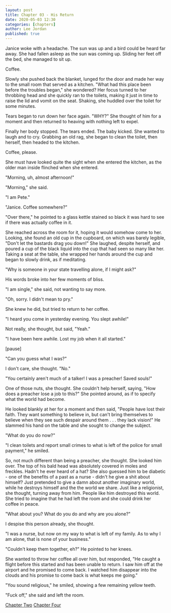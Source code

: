 ```yaml
---
layout: post
title: Chapter 03 - His Return
date: 2020-05-03 12:30
categories: [chapters]
author: Lee Jordan
published: true
---
```


Janice woke with a headache. The sun was up and a bird could be heard far away. She had fallen asleep as the sun was coming up. Sliding her feet off the bed, she managed to sit up.

Coffee.

Slowly she pushed back the blanket, lunged for the door and made her way to the small room that served as a kitchen. "What had this place been before the troubles began," she wondered? Her focus turned to her throbbing head and she quickly ran to the toilets, making it just in time to raise the lid and vomit on the seat. Shaking, she huddled over the toilet for some minutes.

Tears began to run down her face again. "WHY?" She thought of him for a moment and then returned to heaving with nothing left to expel. 

Finally her body stopped. The tears ended. The baby kicked. She wanted to laugh and to cry. Grabbing an old rag, she began to clean the toilet, then herself, then headed to the kitchen.

Coffee, please.

She must have looked quite the sight when she entered the kitchen, as the older man inside flinched when she entered.

"Morning, uh, almost afternoon!"

"Morning," she said.

"I am Pete."

"Janice. Coffee somewhere?"

"Over there," he pointed to a glass kettle stained so black it was hard to see if there was actually coffee in it.

She reached across the room for it, hoping it would somehow come to her. Looking, she found an old cup in the cupboard, on which was barely legible, "Don't let the bastards drag you down!" She laughed, despite herself, and poured a cup of the black liquid into the cup that had seen so many like her. Taking a seat at the table, she wrapped her hands around the cup and began to slowly drink, as if meditating.

"Why is someone in your state travelling alone, if I might ask?"

His words broke into her few moments of bliss.

"I am single," she said, not wanting to say more.

"Oh, sorry. I didn't mean to pry." 

She knew he did, but tried to return to her coffee.

"I heard you come in yesterday evening. You slept awhile!"

Not really, she thought, but said, "Yeah."

"I have been here awhile. Lost my job when it all started."

[pause]

"Can you guess what I was?"

I don't care, she thought. "No."

"You certainly aren't much of a talker! I was a preacher! Saved souls!"

One of those nuts, she thought. She couldn't help herself, saying, "How does a preacher lose a job to this?" She pointed around, as if to specify what the world had become. 

He looked blankly at her for a moment and then said, "People have lost their faith. They want something to believe in, but can't bring themselves to believe when they see such despair around them . . . they lack vision!" He slammed his hand on the table and she sought to change the subject.

"What do you do now?"

"I clean toilets and report small crimes to what is left of the police for small payment," he smiled.

So, not much different than being a preacher, she thought. She looked him over. The top of his bald head was absolutely covered in moles and freckles. Hadn't he ever heard of a hat? She also guessed him to be diabetic - one of the benefits of a past as a nurse - didn't he give a shit about himself? Just pretended to give a damn about another imaginary world, while he destroys himself and the the world we share. Just like a religionist, she thought, turning away from him. People like him destroyed this world. She tried to imagine that he had left the room and she could drink her coffee in peace.

"What about you? What do you do and why are you alone?"

I despise this person already, she thought.

"I was a nurse, but now on my way to what is left of my family. As to why I am alone, that is none of your business."

"Couldn't keep them together, eh?" He pointed to her knees.

She wanted to throw her coffee all over him, but responded, "He caught a flight before this started and has been unable to return. I saw him off at the airport and he promised to come back. I watched him disappear into the clouds and his promise to come back is what keeps me going."

"You sound religious," he smiled, showing a few remaining yellow teeth.

"Fuck off," she said and left the room.



<div class="pagination">
    <a class="pagination-item older" href="https://therapy.geraldleejordan.com/chapter-02/">Chapter Two</a>
      <a class="pagination-item newer" href="https://therapy.geraldleejordan.com/chapter-04/">Chapter Four</a>
</div>
